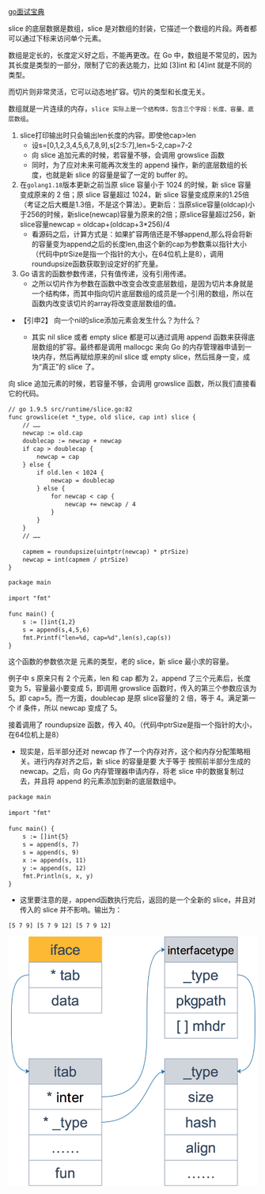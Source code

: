 [go面试宝典](https://golang.design/go-questions/slice/vs-array/)

slice 的底层数据是数组，slice 是对数组的封装，它描述一个数组的片段。两者都可以通过下标来访问单个元素。

数组是定长的，长度定义好之后，不能再更改。在 Go 中，数组是不常见的，因为其长度是类型的一部分，限制了它的表达能力，比如 [3]int 和 [4]int 就是不同的类型。

而切片则非常灵活，它可以动态地扩容。切片的类型和长度无关。

数组就是一片连续的内存，`slice 实际上是一个结构体，包含三个字段：长度、容量、底层数组`。


1. slice打印输出时只会输出len长度的内容。即使他cap>len
    - 设s=[0,1,2,3,4,5,6,7,8,9],s[2:5:7],len=5-2,cap=7-2
    - 向 slice 追加元素的时候，若容量不够，会调用 growslice 函数
    - 同时，为了应对未来可能再次发生的 append 操作，新的底层数组的长度，也就是新 slice 的容量是留了一定的 buffer 的。 
2. 在`golang1.18`版本更新之前当原 slice 容量小于 1024 的时候，新 slice 容量变成原来的 2 倍；原 slice 容量超过 1024，新 slice 容量变成原来的1.25倍（考证之后大概是1.3倍，不是这个算法）。更新后：当原slice容量(oldcap)小于256的时候，新slice(newcap)容量为原来的2倍；原slice容量超过256，新slice容量newcap = oldcap+(oldcap+3*256)/4
   - 看源码之后，计算方式是：如果扩容两倍还是不够append,那么将会将新的容量变为append之后的长度len,由这个新的cap为参数乘以指针大小（代码中ptrSize是指一个指针的大小，在64位机上是8），调用roundupsize函数获取到设定好的扩充量。
3. Go 语言的函数参数传递，只有值传递，没有引用传递。
   - 之所以切片作为参数在函数中改变会改变底层数组，是因为切片本身就是一个结构体，而其中指向切片底层数组的成员是一个引用的数组，所以在函数内改变该切片的array将改变底层数组的值。

- 【引申2】 向一个nil的slice添加元素会发生什么？为什么？

  - 其实 nil slice 或者 empty slice 都是可以通过调用 append 函数来获得底层数组的扩容。最终都是调用 mallocgc 来向 Go 的内存管理器申请到一块内存，然后再赋给原来的nil slice 或 empty slice，然后摇身一变，成为“真正”的 slice 了。


向 slice 追加元素的时候，若容量不够，会调用 growslice 函数，所以我们直接看它的代码。
```
// go 1.9.5 src/runtime/slice.go:82
func growslice(et *_type, old slice, cap int) slice {
    // ……
    newcap := old.cap
	doublecap := newcap + newcap
	if cap > doublecap {
		newcap = cap
	} else {
		if old.len < 1024 {
			newcap = doublecap
		} else {
			for newcap < cap {
				newcap += newcap / 4
			}
		}
	}
	// ……
	
	capmem = roundupsize(uintptr(newcap) * ptrSize)
	newcap = int(capmem / ptrSize)
}
```
```
package main

import "fmt"

func main() {
	s := []int{1,2}
	s = append(s,4,5,6)
	fmt.Printf("len=%d, cap=%d",len(s),cap(s))
}
```
这个函数的参数依次是 元素的类型，老的 slice，新 slice 最小求的容量。

例子中 s 原来只有 2 个元素，len 和 cap 都为 2，append 了三个元素后，长度变为 5，容量最小要变成 5，即调用 growslice 函数时，传入的第三个参数应该为 5。即 cap=5。而一方面，doublecap 是原 slice容量的 2 倍，等于 4。满足第一个 if 条件，所以 newcap 变成了 5。

接着调用了 roundupsize 函数，传入 40。（代码中ptrSize是指一个指针的大小，在64位机上是8）

- 现实是，后半部分还对 newcap 作了一个内存对齐，这个和内存分配策略相关。进行内存对齐之后，新 slice 的容量是要 大于等于 按照前半部分生成的newcap。之后，向 Go 内存管理器申请内存，将老 slice 中的数据复制过去，并且将 append 的元素添加到新的底层数组中。
```
package main

import "fmt"

func main() {
    s := []int{5}
    s = append(s, 7)
    s = append(s, 9)
    x := append(s, 11)
    y := append(s, 12)
    fmt.Println(s, x, y)
}

```
- 这里要注意的是，append函数执行完后，返回的是一个全新的 slice，并且对传入的 slice 并不影响。输出为：
```
[5 7 9] [5 7 9 12] [5 7 9 12]
```
![img.png](img/img.png)


